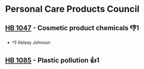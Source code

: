 # Personal Care Products Council

## [HB 1047](/bill/2023-24/hb/1047/) - Cosmetic product chemicals  👎1 
* 👎 Kelsey Johnson

## [HB 1085](/bill/2023-24/hb/1085/) - Plastic pollution 👍1  